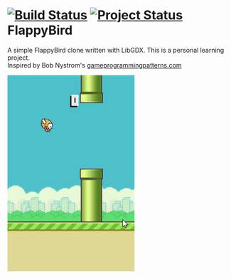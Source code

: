 [![Build Status](https://travis-ci.org/fowlie/flappybird.svg?branch=master)](https://travis-ci.org/fowlie/flappybird)
[![Project Status](https://stillmaintained.com/fowlie/flappybird.png)](https://stillmaintained.com/fowlie/flappybird)
FlappyBird
==========

A simple FlappyBird clone written with LibGDX. This is a personal learning project.<br/>
Inspired by Bob Nystrom's [gameprogrammingpatterns.com](http://gameprogrammingpatterns.com/)

![Screenshot 1](screenshots/screencast.gif)
